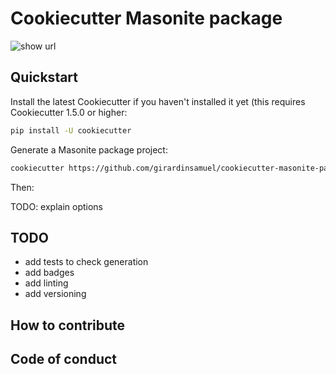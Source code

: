 # Cookiecutter Masonite package
<img src="https://pyup.io/repos/github/girardinsamuel/cookiecutter-masonite-package/python-3-shield.svg?t=1600644773859" class="badge-modal-trigger-py3 shield" data-toggle="tooltip" data-placement="top" title="show url" id="py3-shield">

## Quickstart

Install the latest Cookiecutter if you haven't installed it yet (this requires Cookiecutter 1.5.0 or higher:

```bash
pip install -U cookiecutter
```

Generate a Masonite package project:
```bash
cookiecutter https://github.com/girardinsamuel/cookiecutter-masonite-package.git
```

Then:

TODO: explain options


## TODO
* add tests to check generation
* add badges
* add linting
* add versioning

## How to contribute

## Code of conduct
